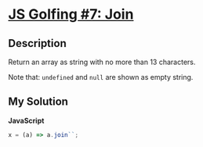 # [JS Golfing #7: Join](https://www.codewars.com/kata/59b938e9cb7fb468200000af)

## Description

Return an array as string with no more than 13 characters.

Note that: `undefined` and `null` are shown as empty string.

## My Solution

**JavaScript**

```js
x = (a) => a.join``;
```
